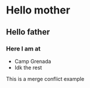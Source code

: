 # Hello mother
## Hello father
### Here I am at 

- Camp Grenada 
- Idk the rest

This is a merge conflict example
